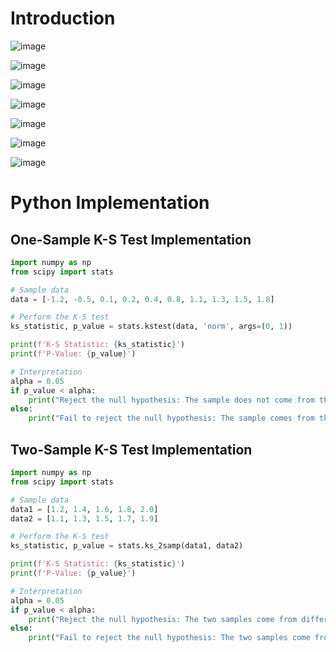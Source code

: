 # Introduction

![image](https://github.com/user-attachments/assets/3801d5ad-1ce7-409e-bb9b-971a22bbcd05)

![image](https://github.com/user-attachments/assets/a6e4756d-f566-44a2-8e73-ddf8ae350cbd)

![image](https://github.com/user-attachments/assets/4d8f0a51-61b2-4f52-b628-27a01967cd8e)

![image](https://github.com/user-attachments/assets/faa9b0a5-12cd-4b81-9249-a62afeb710d2)

![image](https://github.com/user-attachments/assets/ca21997b-0960-4ca4-a922-85cdab7ceafc)

![image](https://github.com/user-attachments/assets/eb9e5401-48e1-455a-b4e1-af15bdd4325c)

![image](https://github.com/user-attachments/assets/fe421e1a-78f7-460f-9acc-2a941f72ef4a)

# Python Implementation

## One-Sample K-S Test Implementation

```python
import numpy as np
from scipy import stats

# Sample data
data = [-1.2, -0.5, 0.1, 0.2, 0.4, 0.8, 1.1, 1.3, 1.5, 1.8]

# Perform the K-S test
ks_statistic, p_value = stats.kstest(data, 'norm', args=(0, 1))

print(f'K-S Statistic: {ks_statistic}')
print(f'P-Value: {p_value}')

# Interpretation
alpha = 0.05
if p_value < alpha:
    print("Reject the null hypothesis: The sample does not come from the specified normal distribution.")
else:
    print("Fail to reject the null hypothesis: The sample comes from the specified normal distribution.")

```

## Two-Sample K-S Test Implementation

```python
import numpy as np
from scipy import stats

# Sample data
data1 = [1.2, 1.4, 1.6, 1.8, 2.0]
data2 = [1.1, 1.3, 1.5, 1.7, 1.9]

# Perform the K-S test
ks_statistic, p_value = stats.ks_2samp(data1, data2)

print(f'K-S Statistic: {ks_statistic}')
print(f'P-Value: {p_value}')

# Interpretation
alpha = 0.05
if p_value < alpha:
    print("Reject the null hypothesis: The two samples come from different distributions.")
else:
    print("Fail to reject the null hypothesis: The two samples come from the same distribution.")
```
